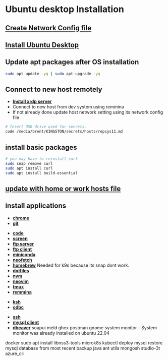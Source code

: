 # Ubuntu desktop Installation

## **[Create Network Config file](./network_config.md)**

## **[Install Ubuntu Desktop](https://ubuntu.com/tutorials/install-ubuntu-desktop)**

## Update apt packages after OS installation

```bash
sudo apt update -yq | sudo apt upgrade -yq
```

## Connect to new host remotely

- **[Install xrdp server](../q_z/xrdp/xrdp.md)**
- Connect to new host from dev system using remmina
- If not already done update host network setting using its network config file

```bash
# Insert USB drive used for secrets.
code /media/brent/KINGSTON/secrets/hosts/repsys11.md
```

## install basic packages

```bash
# you may have to reinstall curl
sudo snap remove curl
sudo apt install curl
sudo apt install build-essential
```

## **[update with home or work hosts file](../e_j/hosts/)**

## install applications

- **[chrome](../a_d/chrome/install.md)**
- **[git](../e_j/git/git.md)**
<!-- **[pass](../pass/pass.md)**  -->
- **[code](../a_d/code/code.md)**
- **[screen](../q_z/screen/install-screen.md)**
- **[ftp server](../e_j/ftp/ftp-server.md)**
- **[ftp client](../e_j/ftp/ftp-client.md)**
- **[miniconda](../a_d/conda/miniconda-install.md)**
- **[neofetch](../k_p/neofetch/install-neofetch.md)**
- **[homebrew](../e_j/homebrew/homebrew-install.md)** Needed for k9s because its snap dont work.
- **[dotfiles](../a_d/dotfiles/install-dotfiles.md)**
- **[nvm](../k_p/nvm/install-node-version-manager.md)**
- **[neovim](../k_p/neovim/install-neovim.md)**
- **[tmux](../q_z/tmux/tmux.md)**
- **[remmina](../q_z/remmina/install.md)**
<!-- cron -- this is already installed on ubuntu 22.04 -->
<!-- email - check in reports docker file was part of pipeline  -->
- **[ksh](../k_p/ksh/ksh.md)**
- **[odbc](../k_p/odbc/install-ubuntu.md)**
<!-- # I don't think I need an older version for because I don't install a local version of mongodb and conda can install an older ssl if needed for pysoap -->
<!-- ssl -- older ssl for mongodb and pysoap. -->
<!-- openssl -->
- **[ssh](../q_z/ssh/ssh.md)**
- **[mysql client](../k_p/mysql/mysql-client.md)**
- **[dbeaver](../a_d/dbeaver/dbeaver.md)**
soapui
meld
ghex
postman
gnome system monitor - System monitor was already installed on ubuntu 22.04
<!-- teams  -->
docker
sudo apt install libnss3-tools
microk8s
kubectl
deploy mysql
restore mysql database from most recent backup
java
ant
utils
mongosh
studio-3t
azure_cli
